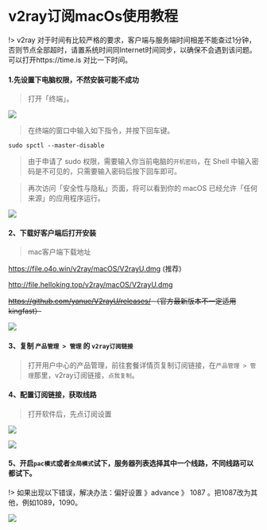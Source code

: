 # v2ray订阅macOs使用教程

!> v2ray 对于时间有比较严格的要求，客户端与服务端时间相差不能查过1分钟，否则节点全部超时，请置系统时间同Internet时间同步，以确保不会遇到该问题。可以打开https://time.is 对比一下时间。

#### 1.先设置下电脑权限，不然安装可能不成功

> 打开「终端」。

![](/img/mac1.png)

> 在终端的窗口中输入如下指令，并按下回车键。

```
sudo spctl --master-disable
```

> 由于申请了 sudo 权限，需要输入你当前电脑的`开机密码`，在 Shell 中输入密码是不可见的，只需要输入密码后按下回车即可。

> 再次访问「安全性与隐私」页面，将可以看到你的 macOS 已经允许「任何来源」的应用程序运行。

![](/img/mac2.png)

#### 2、下载好客户端后打开安装

> mac客户端下载地址

https://file.o4o.win/v2ray/macOS/V2rayU.dmg (推荐)

http://file.helloking.top/v2ray/macOS/V2rayU.dmg

~~https://github.com/yanue/V2rayU/releases/ （官方最新版本不一定适用kingfast）~~

![](/img/v2rayU.png)

#### 3、复制 `产品管理 > 管理`  的 `v2ray订阅链接`

> 打开用户中心的产品管理，前往套餐详情页复制订阅链接，在`产品管理 > 管理`那里，v2ray订阅链接，`点我复制`。

#### 4、配置订阅链接，获取线路

> 打开软件后，先点订阅设置

![](/img/mac3.png)

![](/img/mac4.png)

#### 5、开启`pac模式`或者`全局模式`试下，服务器列表选择其中一个线路，不同线路可以都试下。

!> 如果出现以下错误，解决办法：偏好设置 》advance 》 1087 。把1087改为其他，例如1089，1090。

![](/img/1087error.png)